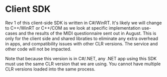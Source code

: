 # Client SDK

Rev 1 of this client-side SDK is written in C#/WinRT. It's likely we will change to C++/WinRT or C++/COM as we look at specific implementation use-cases and the results of the MIDI questionnaire sent out in August. This is only for the client side and shared libraties to eliminate any extra overhead in apps, and compatibility issues with other CLR versions. The service and other code will not be impacted.

Note that because this version is in C#/.NET, any .NET app using this SDK must use the same CLR version that we are using. You cannot have multiple CLR versions loaded into the same process.
